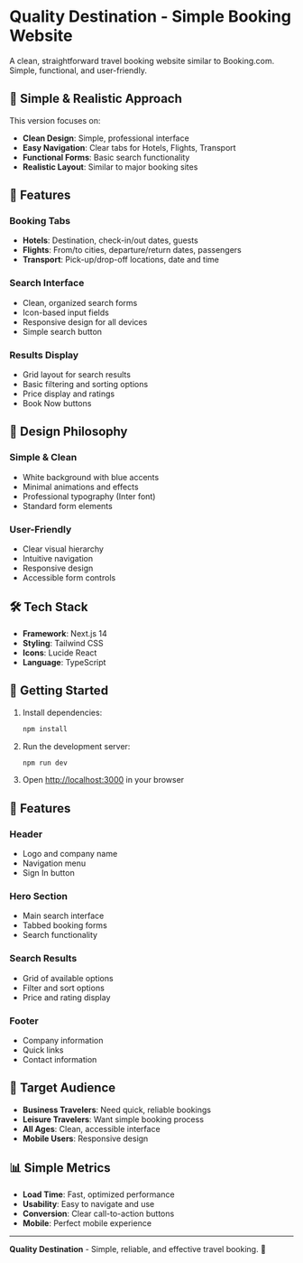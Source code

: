 # Quality Destination - Simple Booking Website

A clean, straightforward travel booking website similar to Booking.com. Simple, functional, and user-friendly.

## 🎯 Simple & Realistic Approach

This version focuses on:
- **Clean Design**: Simple, professional interface
- **Easy Navigation**: Clear tabs for Hotels, Flights, Transport
- **Functional Forms**: Basic search functionality
- **Realistic Layout**: Similar to major booking sites

## 🚀 Features

### **Booking Tabs**
- **Hotels**: Destination, check-in/out dates, guests
- **Flights**: From/to cities, departure/return dates, passengers  
- **Transport**: Pick-up/drop-off locations, date and time

### **Search Interface**
- Clean, organized search forms
- Icon-based input fields
- Responsive design for all devices
- Simple search button

### **Results Display**
- Grid layout for search results
- Basic filtering and sorting options
- Price display and ratings
- Book Now buttons

## 🎨 Design Philosophy

### **Simple & Clean**
- White background with blue accents
- Minimal animations and effects
- Professional typography (Inter font)
- Standard form elements

### **User-Friendly**
- Clear visual hierarchy
- Intuitive navigation
- Responsive design
- Accessible form controls

## 🛠️ Tech Stack

- **Framework**: Next.js 14
- **Styling**: Tailwind CSS
- **Icons**: Lucide React
- **Language**: TypeScript

## 🚀 Getting Started

1. Install dependencies:
   ```bash
   npm install
   ```

2. Run the development server:
   ```bash
   npm run dev
   ```

3. Open [http://localhost:3000](http://localhost:3000) in your browser

## 📱 Features

### **Header**
- Logo and company name
- Navigation menu
- Sign In button

### **Hero Section**
- Main search interface
- Tabbed booking forms
- Search functionality

### **Search Results**
- Grid of available options
- Filter and sort options
- Price and rating display

### **Footer**
- Company information
- Quick links
- Contact information

## 🎯 Target Audience

- **Business Travelers**: Need quick, reliable bookings
- **Leisure Travelers**: Want simple booking process
- **All Ages**: Clean, accessible interface
- **Mobile Users**: Responsive design

## 📊 Simple Metrics

- **Load Time**: Fast, optimized performance
- **Usability**: Easy to navigate and use
- **Conversion**: Clear call-to-action buttons
- **Mobile**: Perfect mobile experience

---

**Quality Destination** - Simple, reliable, and effective travel booking. 🌟